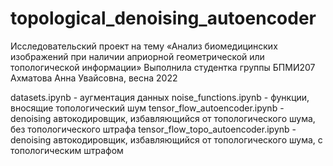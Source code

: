 # topological_denoising_autoencoder

Исследовательский проект на тему «Анализ биомедицинских изображений при наличии априорной геометрической или топологической информации»
Выполнила студентка группы БПМИ207 Ахматова Анна Увайсовна, весна 2022

datasets.ipynb - аугментация данных 
noise_functions.ipynb - функции, вносящие топологический шум
tensor_flow_autoencoder.ipynb - denoising автокодировщик, избавляющийся от топологического шума, без топологического штрафа
tensor_flow_topo_autoencoder.ipynb - denoising автокодировщик, избавляющийся от топологического шума, с топологическим штрафом
